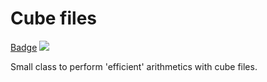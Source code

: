 # Cube files

[Badge](https://github.com/kjappelbaum/cubes/workflows/pythonpackage/badge.svg)
[![](https://img.shields.io/badge/python-3.4+-blue.svg)](https://www.python.org/download/releases/3.4.0/)  

Small class to perform 'efficient' arithmetics with cube files.

